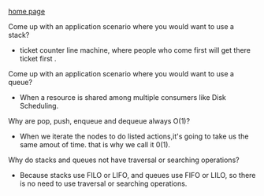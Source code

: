 [home page](https://henok-6411.github.io/reading-notes)

Come up with an application scenario where you would want to use a stack?
* ticket counter line machine, where people who come first will get there ticket first .

Come up with an application scenario where you would want to use a queue?
* When a resource is shared among multiple consumers like Disk Scheduling.

Why are pop, push, enqueue and dequeue always O(1)?

* When we iterate the nodes to do listed actions,it's going to take us the same amout of time. that is why we call it 0(1).

Why do stacks and queues not have traversal or searching operations?

* Because stacks use FILO or LIFO, and queues use FIFO or LILO, so there is no need to use traversal or searching operations.
